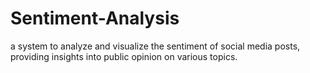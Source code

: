 # Sentiment-Analysis
a system to analyze and visualize the sentiment of social media posts, providing insights into public opinion on various topics.
